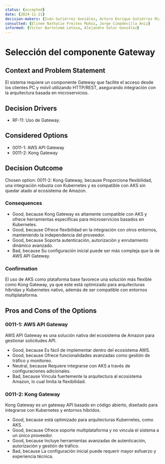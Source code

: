 ```yaml
---
status: {accepted}
date: {2024-11-21}
decision-makers: {Iván Gutiérrez González, Arturo Enrique Gutiérrez Mirandona}
consulted: {Elinee Nathalie Freites Muñoz, Jorge Cimadevilla Aniz}
informed: {Víctor Bartolomé Letosa, Alejandro Valor González}
---
```


# Selección del componente Gateway  

## Context and Problem Statement  

El sistema requiere un componente Gateway que facilite el acceso desde los clientes PC y móvil utilizando HTTP/REST, asegurando integración con la arquitectura basada en microservicios.  

## Decision Drivers  

* RF-11: Uso de Gateway.

## Considered Options  

* 0011-1: AWS API Gateway  
* 0011-2: Kong Gateway  

## Decision Outcome  

Chosen option: 0011-2: Kong Gateway, because Proporciona flexibilidad, una integración robusta con Kubernetes y es compatible con AKS sin quedar atado al ecosistema de Amazon.  

### Consequences  

* Good, because Kong Gateway es altamente compatible con AKS y ofrece herramientas específicas para microservicios basados en Kubernetes.  
* Good, because Ofrece flexibilidad en la integración con otros entornos, manteniendo la independencia del proveedor.  
* Good, because Soporta autenticación, autorización y enrutamiento dinámico avanzado.  
* Bad, because Su configuración inicial puede ser más compleja que la de AWS API Gateway.  

### Confirmation  

El uso de AKS como plataforma base favorece una solución más flexible como Kong Gateway, ya que este está optimizado para arquitecturas híbridas y Kubernetes nativo, además de ser compatible con entornos multiplataforma.  

## Pros and Cons of the Options  

### 0011-1: AWS API Gateway  

AWS API Gateway es una solución nativa del ecosistema de Amazon para gestionar solicitudes API.  

* Good, because Es fácil de implementar dentro del ecosistema AWS.  
* Good, because Ofrece funcionalidades avanzadas como gestión de tráfico y monitoreo.  
* Neutral, because Requiere integrarse con AKS a través de configuraciones adicionales.  
* Bad, because Vincula fuertemente la arquitectura al ecosistema Amazon, lo cual limita la flexibilidad.  

### 0011-2: Kong Gateway  

Kong Gateway es un gateway API basado en código abierto, diseñado para integrarse con Kubernetes y entornos híbridos.  

* Good, because está optimizado para arquitecturas Kubernetes, como AKS.  
* Good, because Ofrece soporte multiplataforma y no vincula el sistema a un único proveedor.  
* Good, because Incluye herramientas avanzadas de autenticación, autorización y gestión de tráfico.  
* Bad, because La configuración inicial puede requerir mayor esfuerzo y experiencia técnica.  

